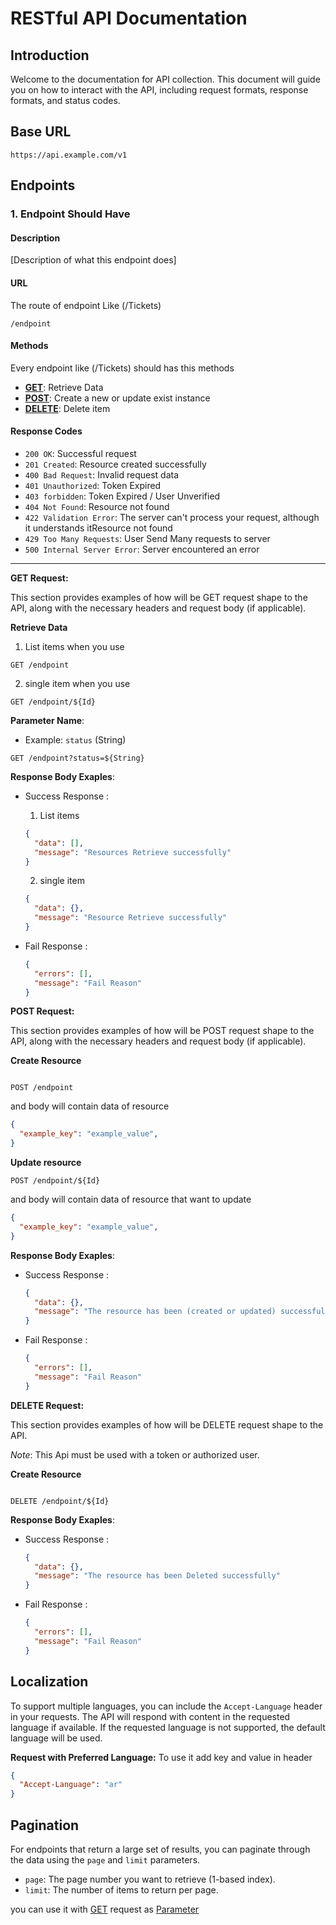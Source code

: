 # RESTful API Documentation

## Introduction

Welcome to the documentation for API collection. This document will guide you on how to interact with the API, including request formats, response formats, and status codes.

## Base URL

`https://api.example.com/v1`


## Endpoints

### 1. Endpoint Should Have

#### Description

[Description of what this endpoint does]

#### URL

The route of endpoint Like (/Tickets)

`/endpoint`

#### Methods

Every endpoint like (/Tickets) should has this methods

- [**GET**](#GET): Retrieve Data
- [**POST**](#POST): Create a new or update exist instance 
- [**DELETE**](#DELETE): Delete item 

#### Response Codes

- `200 OK`: Successful request
- `201 Created`: Resource created successfully
- `400 Bad Request`: Invalid request data
- `401 Unauthorized`: Token Expired 
- `403 forbidden`: Token Expired / User Unverified
- `404 Not Found`: Resource not found
- `422 Validation Error`: The server can't process your request, although it understands itResource not found
- `429 Too Many Requests`: User Send Many requests to server
- `500 Internal Server Error`: Server encountered an error


---
<a name="GET"></a>
**GET Request:**

This section provides examples of how will be GET request shape to the API, along with the necessary headers and request body (if applicable).

**Retrieve Data** 

 1. List items when you use 
  ```http
  GET /endpoint
  ```

 2. single item when you use 
  ```http
  GET /endpoint/${Id}

  ```
<a name="GET-Parameter"></a>
**Parameter Name**:
- Example: `status` (String) 
```http
GET /endpoint?status=${String}
```

**Response Body Exaples**: 
- Success Response :
   1. List items
    ```json
    {
      "data": [],
      "message": "Resources Retrieve successfully"
    }
    ```
  2. single item 
    ```json
    {
      "data": {},
      "message": "Resource Retrieve successfully"
    }
    ```


- Fail Response :
    ```json
    {
      "errors": [],
      "message": "Fail Reason"
    }
    ```

<a name="POST"></a>
**POST Request:**

This section provides examples of how will be POST request shape to the API, along with the necessary headers and request body (if applicable).

**Create Resource** 
  ```http

  POST /endpoint
  
  ```
and body will contain data of resource 

  ```json
  {
    "example_key": "example_value",
  }
  ```
**Update resource** 
  ```http
  POST /endpoint/${Id}

  ```
and body will contain data of resource that want to update
  ```json
  {
    "example_key": "example_value",
  }
  ```

**Response Body Exaples**: 
- Success Response :
  ```json
  {
    "data": {},
    "message": "The resource has been (created or updated) successfully"
  }
  ```

- Fail Response :
  ```json
  {
    "errors": [],
    "message": "Fail Reason"
  }
  ```

<a name="DELETE"></a>
**DELETE Request:**

This section provides examples of how will be DELETE request shape to the API.

_Note_: This Api must be used with a token or authorized user.

**Create Resource** 
  ```http

  DELETE /endpoint/${Id}
  
  ```

**Response Body Exaples**: 
- Success Response :
  ```json
  {
    "data": {},
    "message": "The resource has been Deleted successfully"
  }
  ```
- Fail Response :
  ```json
  {
    "errors": [],
    "message": "Fail Reason"
  }
  ```

## Localization

To support multiple languages, you can include the `Accept-Language` header in your requests. The API will respond with content in the requested language if available. If the requested language is not supported, the default language will be used.


**Request with Preferred Language:**
 To use it add key and value in header
```json
{
  "Accept-Language": "ar"
}
```


## Pagination

For endpoints that return a large set of results, you can paginate through the data using the `page` and `limit` parameters.

- `page`: The page number you want to retrieve (1-based index).
- `limit`: The number of items to return per page.

you can use it with [GET](#GET) request as [Parameter](#GET-Parameter) 
